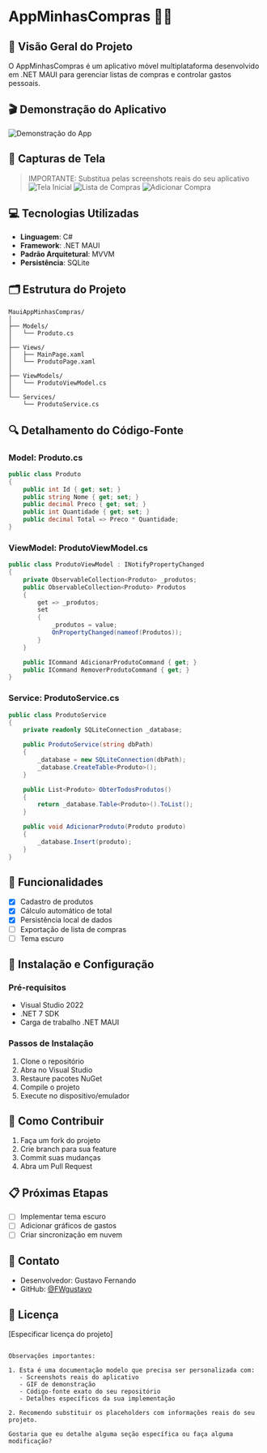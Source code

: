 # AppMinhasCompras 🛒📱

## 📌 Visão Geral do Projeto

O AppMinhasCompras é um aplicativo móvel multiplataforma desenvolvido em .NET MAUI para gerenciar listas de compras e controlar gastos pessoais.

## 🎬 Demonstração do Aplicativo


![Demonstração do App](https://i.gifer.com/X5NZ.gif)

## 📸 Capturas de Tela

> IMPORTANTE: Substitua pelas screenshots reais do seu aplicativo
![Tela Inicial](/caminho/para/tela-inicial.png)
![Lista de Compras](/caminho/para/lista-compras.png)
![Adicionar Compra](/caminho/para/adicionar-compra.png)

## 💻 Tecnologias Utilizadas

- **Linguagem**: C#
- **Framework**: .NET MAUI
- **Padrão Arquitetural**: MVVM
- **Persistência**: SQLite

## 🗂️ Estrutura do Projeto

```
MauiAppMinhasCompras/
│
├── Models/
│   └── Produto.cs
│
├── Views/
│   ├── MainPage.xaml
│   └── ProdutoPage.xaml
│
├── ViewModels/
│   └── ProdutoViewModel.cs
│
└── Services/
    └── ProdutoService.cs
```

## 🔍 Detalhamento do Código-Fonte

### Model: Produto.cs
```csharp
public class Produto
{
    public int Id { get; set; }
    public string Nome { get; set; }
    public decimal Preco { get; set; }
    public int Quantidade { get; set; }
    public decimal Total => Preco * Quantidade;
}
```

### ViewModel: ProdutoViewModel.cs
```csharp
public class ProdutoViewModel : INotifyPropertyChanged
{
    private ObservableCollection<Produto> _produtos;
    public ObservableCollection<Produto> Produtos 
    {
        get => _produtos;
        set 
        {
            _produtos = value;
            OnPropertyChanged(nameof(Produtos));
        }
    }

    public ICommand AdicionarProdutoCommand { get; }
    public ICommand RemoverProdutoCommand { get; }
}
```

### Service: ProdutoService.cs
```csharp
public class ProdutoService
{
    private readonly SQLiteConnection _database;

    public ProdutoService(string dbPath)
    {
        _database = new SQLiteConnection(dbPath);
        _database.CreateTable<Produto>();
    }

    public List<Produto> ObterTodosProdutos()
    {
        return _database.Table<Produto>().ToList();
    }

    public void AdicionarProduto(Produto produto)
    {
        _database.Insert(produto);
    }
}
```

## 🚀 Funcionalidades

- [x] Cadastro de produtos
- [x] Cálculo automático de total
- [x] Persistência local de dados
- [ ] Exportação de lista de compras
- [ ] Tema escuro

## 🔧 Instalação e Configuração

### Pré-requisitos
- Visual Studio 2022
- .NET 7 SDK
- Carga de trabalho .NET MAUI

### Passos de Instalação
1. Clone o repositório
2. Abra no Visual Studio
3. Restaure pacotes NuGet
4. Compile o projeto
5. Execute no dispositivo/emulador

## 🤝 Como Contribuir

1. Faça um fork do projeto
2. Crie branch para sua feature
3. Commit suas mudanças
4. Abra um Pull Request

## 📋 Próximas Etapas

- [ ] Implementar tema escuro
- [ ] Adicionar gráficos de gastos
- [ ] Criar sincronização em nuvem

## 👥 Contato

- Desenvolvedor: Gustavo Fernando
- GitHub: [@FWgustavo](https://github.com/FWgustavo)

## 📄 Licença

[Especificar licença do projeto]
```

Observações importantes:

1. Esta é uma documentação modelo que precisa ser personalizada com:
   - Screenshots reais do aplicativo
   - GIF de demonstração
   - Código-fonte exato do seu repositório
   - Detalhes específicos da sua implementação

2. Recomendo substituir os placeholders com informações reais do seu projeto.

Gostaria que eu detalhe alguma seção específica ou faça alguma modificação?
